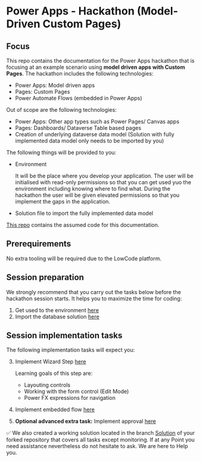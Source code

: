 # Power Apps - Hackathon (Model-Driven Custom Pages)

## Focus

This repo contains the documentation for the Power Apps hackathon that is focusing at an example scenario using **model driven apps with Custom Pages**. The hackathon includes the following technologies:
* Power Apps: Model driven apps
* Pages: Custom Pages
* Power Automate Flows (embedded in Power Apps)

Out of scope are the following technologies:
* Power Apps: Other app types such as Power Pages/ Canvas apps
* Pages: Dashboards/ Dataverse Table based pages
* Creation of underlying dataverse data model (Solution with fully implemented data model only needs to be imported by you)

The following things will be provided to you:
* Environment

  It will be the place where you develop your application. The user will be initialised with read-only permissions so that you can get used yuo the environment including knowing where to find what. During the hackathon the user will be given elevated permissions so that you implement the gaps in the application.

* Solution file to import the fully implemented data model

[This repo](https://github.com/DevOps-Gilde/S3_Code_GitHubActionsTerraform) contains the assumed code for this documentation.

## Prerequirements

No extra tooling will be required due to the LowCode platform.

## Session preparation

We strongly recommend that you carry out the tasks below before the hackathon session starts. It helps you to maximize the time for coding:

1. Get used to the environment [here](/01_PrimerPowerApps.md)<br>
2. Import the database solution [here](/02_ImportDBSolution.md)<br>

## Session implementation tasks

The following implementation tasks will expect you:

3. Implement Wizard Step [here](/03_ImplementWizard.md)

   Learning goals of this step are:

   * Layouting controls
   * Working with the form control (Edit Mode)
   * Power FX expressions for navigation    

4. Implement embedded flow [here](/04_ImplementEmbeddedFlow.md)
5. **Optional advanced extra task:** Implement approval [here](/05_ImplementApproval.md)

:white_check_mark: We also created a working solution located in the branch [Solution](https://github.com/DevOps-Gilde/S3_Code_GitHubActionsTerraform/tree/Solution) of your forked repository that covers all tasks except monitoring. 
If at any Point you need assistance nevertheless do not hesitate to ask. We are here to Help you.
